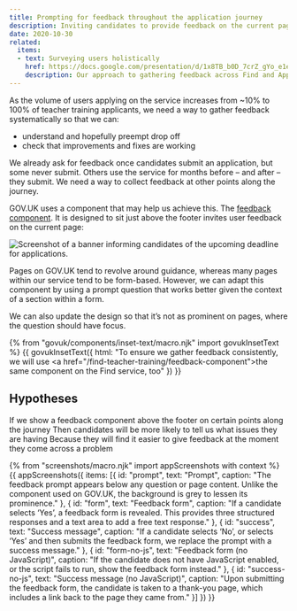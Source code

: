 ```yaml
---
title: Prompting for feedback throughout the application journey
description: Inviting candidates to provide feedback on the current page.
date: 2020-10-30
related:
  items:
  - text: Surveying users holistically
    href: https://docs.google.com/presentation/d/1x8TB_b0D_7crZ_gYo_e1eJXu_U2tp5z6y3f7tOaHD-A/
    description: Our approach to gathering feedback across Find and Apply services.
---
```


As the volume of users applying on the service increases from ~10% to 100% of teacher training applicants, we need a way to gather feedback systematically so that we can:

* understand and hopefully preempt drop off
* check that improvements and fixes are working

We already ask for feedback once candidates submit an application, but some never submit. Others use the service for months before – and after – they submit. We need a way to collect feedback at other points along the journey.

GOV.​UK uses a component that may help us achieve this. The [feedback component](https://components.publishing.service.gov.uk/component-guide/feedback). It is designed to sit just above the footer invites user feedback on the current page:

![Screenshot of a banner informing candidates of the upcoming deadline for applications.](/apply-for-teacher-training/feedback-component/govuk-component.png)

Pages on GOV.​UK tend to revolve around guidance, whereas many pages within our service tend to be form-based. However, we can adapt this component by using a prompt question that works better given the context of a section within a form.

We can also update the design so that it’s not as prominent on pages, where the question should have focus.

{% from "govuk/components/inset-text/macro.njk" import govukInsetText %}
{{ govukInsetText({
  html: "To ensure we gather feedback consistently, we will use <a href=\"/find-teacher-training/feedback-component\">the same component on the Find service</a>, too"
}) }}

## Hypotheses

If we show a feedback component above the footer on certain points along the journey
Then candidates will be more likely to tell us what issues they are having
Because they will find it easier to give feedback at the moment they come across a problem

{% from "screenshots/macro.njk" import appScreenshots with context %}
{{ appScreenshots({
  items: [{
    id: "prompt",
    text: "Prompt",
    caption: "The feedback prompt appears below any question or page content. Unlike the component used on GOV.​UK, the background is grey to lessen its prominence."
  }, {
    id: "form",
    text: "Feedback form",
    caption: "If a candidate selects ‘Yes’, a feedback form is revealed. This provides three structured responses and a text area to add a free text response."
  }, {
    id: "success",
    text: "Success message",
    caption: "If a candidate selects ‘No’, or selects ‘Yes’ and then submits the feedback form, we replace the prompt with a success message."
  }, {
    id: "form-no-js",
    text: "Feedback form (no JavaScript)",
    caption: "If the candidate does not have JavaScript enabled, or the script fails to run, show the feedback form instead."
  }, {
    id: "success-no-js",
    text: "Success message (no JavaScript)",
    caption: "Upon submitting the feedback form, the candidate is taken to a thank-you page, which includes a link back to the page they came from."
  }]
}) }}

